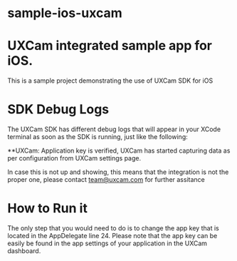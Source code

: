 # sample-ios-uxcam

# UXCam integrated sample app for iOS.
This is a sample project demonstrating the use of UXCam SDK for iOS

# SDK Debug Logs

The UXCam SDK has different debug logs that will appear in your XCode terminal as soon as the SDK is running, just like the following: 

**UXCam: Application key is verified, UXCam has started capturing data as per configuration from UXCam settings page.

In case this is not up and showing, this means that the integration is not the proper one, please contact team@uxcam.com for further assitance

# How to Run it

The only step that you would need to do is to change the app key that is located in the AppDelegate line 24. Please note that the app key can be easily be found in the app settings of your application in the UXCam dashboard. 
